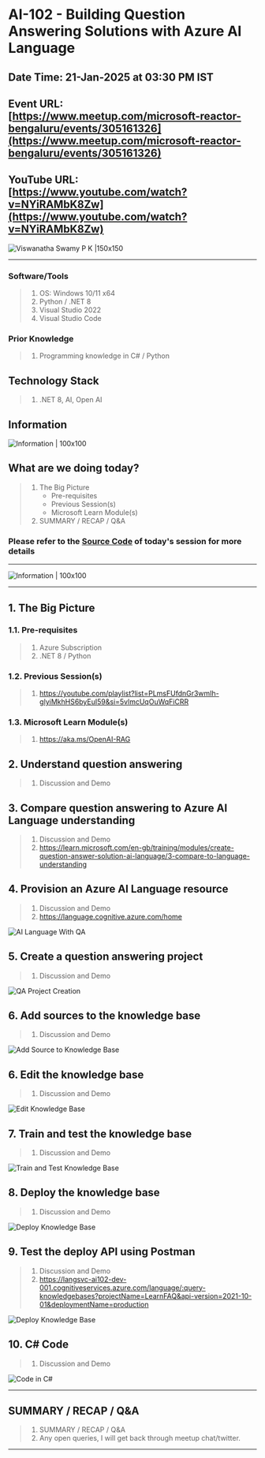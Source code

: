 # AI-102 - Building Question Answering Solutions with Azure AI Language

## Date Time: 21-Jan-2025 at 03:30 PM IST

## Event URL: [https://www.meetup.com/microsoft-reactor-bengaluru/events/305161326](https://www.meetup.com/microsoft-reactor-bengaluru/events/305161326)

## YouTube URL: [https://www.youtube.com/watch?v=NYiRAMbK8Zw](https://www.youtube.com/watch?v=NYiRAMbK8Zw)

![Viswanatha Swamy P K |150x150](./Documentation/Images/ViswanathaSwamyPK.PNG)

---

### Software/Tools

> 1. OS: Windows 10/11 x64
> 1. Python / .NET 8
> 1. Visual Studio 2022
> 1. Visual Studio Code

### Prior Knowledge

> 1. Programming knowledge in C# / Python

## Technology Stack

> 1. .NET 8, AI, Open AI

## Information

![Information | 100x100](../Documentation/Images/Information.PNG)

## What are we doing today?

> 1. The Big Picture
>    - Pre-requisites
>    - Previous Session(s)
>    - Microsoft Learn Module(s)
> 1. SUMMARY / RECAP / Q&A

### Please refer to the [**Source Code**](https://github.com/Swamy-s-Tech-Skills-Academy/learn-ai102-in-2025) of today's session for more details

---

![Information | 100x100](../Documentation/Images/SeatBelt.PNG)

---

## 1. The Big Picture

### 1.1. Pre-requisites

> 1. Azure Subscription
> 1. .NET 8 / Python

### 1.2. Previous Session(s)

> 1. <https://youtube.com/playlist?list=PLmsFUfdnGr3wmIh-glyiMkhHS6byEuI59&si=5vlmcUqOuWqFiCRR>

### 1.3. Microsoft Learn Module(s)

> 1. <https://aka.ms/OpenAI-RAG>

## 2. Understand question answering

> 1. Discussion and Demo

## 3. Compare question answering to Azure AI Language understanding

> 1. Discussion and Demo
> 1. <https://learn.microsoft.com/en-gb/training/modules/create-question-answer-solution-ai-language/3-compare-to-language-understanding>

## 4. Provision an Azure AI Language resource

> 1. Discussion and Demo
> 1. <https://language.cognitive.azure.com/home>

![AI Language With QA](./Documentation/Images/AILanguage_With_QA.PNG)

## 5. Create a question answering project

> 1. Discussion and Demo

![QA Project Creation](./Documentation/Images/QnAProjectCreation.PNG)

## 6. Add sources to the knowledge base

> 1. Discussion and Demo

![Add Source to Knowledge Base](./Documentation/Images/AddSources_KB.PNG)

## 6. Edit the knowledge base

> 1. Discussion and Demo

![Edit Knowledge Base](./Documentation/Images/Edit_KB.PNG)

## 7. Train and test the knowledge base

> 1. Discussion and Demo

![Train and Test Knowledge Base](./Documentation/Images/Train_Test_KB.PNG)

## 8. Deploy the knowledge base

> 1. Discussion and Demo

![Deploy Knowledge Base](./Documentation/Images/Deploy_KB.PNG)

## 9. Test the deploy API using Postman

> 1. Discussion and Demo
> 1. <https://langsvc-ai102-dev-001.cognitiveservices.azure.com/language/:query-knowledgebases?projectName=LearnFAQ&api-version=2021-10-01&deploymentName=production>

![Deploy Knowledge Base](./Documentation/Images/Test_KB_In_Postman.PNG)

## 10. C# Code

> 1. Discussion and Demo

![Code in C#](./Documentation/Images/CodeToCSharp.PNG)

---

## SUMMARY / RECAP / Q&A

> 1. SUMMARY / RECAP / Q&A
> 2. Any open queries, I will get back through meetup chat/twitter.

---
